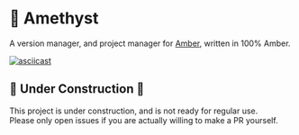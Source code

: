 # 🔮 Amethyst

A version manager, and project manager for [Amber](https://amber-lang.com), written in 100% Amber.

[![asciicast](https://asciinema.org/a/nmUSrF9jkXMcAqqmGKFA7wmhs.svg)](https://asciinema.org/a/nmUSrF9jkXMcAqqmGKFA7wmhs)


## 🚧 Under Construction 🚧
This project is under construction, and is not ready for regular use. <br />
Please only open issues if you are actually willing to make a PR yourself.
